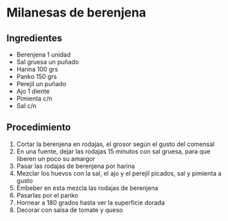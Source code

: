 # Milanesas de berenjena
## Ingredientes
- Berenjena 1 unidad
- Sal gruesa un puñado
- Harina 100 grs 
- Panko 150 grs 
- Perejil un puñado 
- Ajo 1 diente 
- Pimienta c/n
- Sal c/n

## Procedimiento
1. Cortar la berenjena en rodajas, el grosor según el gusto del comensal
2. En una fuente, dejar las rodajas 15 minutos con sal gruesa, para que liberen un poco su amargor
3. Pasar las rodajas de berenjena por harina
4. Mezclar los huevos con la sal, el ajo y el perejil picados, sal y pimienta a gusto
5. Embeber en esta mezcla las rodajas de berenjena
6. Pasarlas por el panko
7. Hornear a 180 grados hasta ver la superficie dorada
8. Decorar con salsa de tomate y queso 
